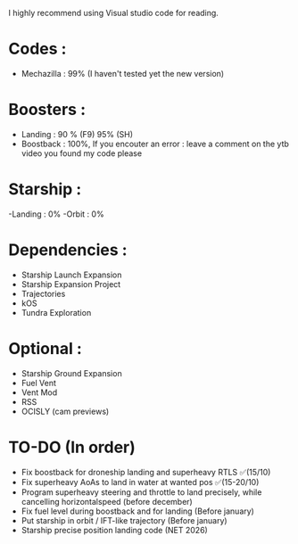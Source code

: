 I highly recommend using Visual studio code for reading.
# Codes : 
 - Mechazilla : 99% (I haven't tested yet the new version)
# Boosters :
 - Landing : 90 % (F9) 95% (SH)
 - Boostback : 100%, If you encouter an error : leave a comment on the ytb video you found my code please
# Starship :
 -Landing : 0%
 -Orbit : 0%

 # Dependencies :
 - Starship Launch Expansion 
 - Starship Expansion Project 
 - Trajectories
 - kOS
 - Tundra Exploration


# Optional :
- Starship Ground Expansion
- Fuel Vent
- Vent Mod 
- RSS
- OCISLY (cam previews)


# TO-DO (In order)
- Fix boostback for droneship landing and superheavy RTLS ✅(15/10)
- Fix superheavy AoAs to land in water at wanted pos ✅(15-20/10)
- Program superheavy steering and throttle to land precisely, while cancelling horizontalspeed (before december)
- Fix fuel level during boostback and for landing (Before january) 
- Put starship in orbit / IFT-like trajectory (Before january)
- Starship precise position landing code (NET 2026)
